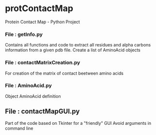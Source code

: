 # protContactMap
Protein Contact Map - Python Project

### File : getInfo.py
Contains all functions and code to extract all residues and alpha carbons information from a given pdb file.
Create a list of AminoAcid objects

### File : contactMatrixCreation.py
For creation of the matrix of contact beetween amino acids

### File : AminoAcid.py
Object AminoAcid definition

## File : contactMapGUI.py
Part of the code based on Tkinter for a "friendly" GUI
Avoid arguments in command line